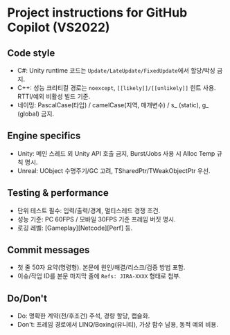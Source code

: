 # Project instructions for GitHub Copilot (VS2022)

## Code style
- C#: Unity runtime 코드는 `Update/LateUpdate/FixedUpdate`에서 할당/박싱 금지.
- C++: 성능 크리티컬 경로는 `noexcept`, `[[likely]]/[[unlikely]]` 힌트 사용. RTTI/예외 비활성 빌드 기준.
- 네이밍: PascalCase(타입) / camelCase(지역, 매개변수) / s_ (static), g_ (global) 금지.

## Engine specifics
- Unity: 메인 스레드 외 Unity API 호출 금지, Burst/Jobs 사용 시 Alloc Temp 규칙 명시.
- Unreal: UObject 수명주기/GC 고려, TSharedPtr/TWeakObjectPtr 우선.

## Testing & performance
- 단위 테스트 필수: 입력/출력/경계, 멀티스레드 경쟁 조건.
- 성능 기준: PC 60FPS / 모바일 30FPS 기준 프레임 버짓 명시.
- 로깅 레벨: [Gameplay][Netcode][Perf] 등.

## Commit messages
- 첫 줄 50자 요약(명령형). 본문에 원인/해결/리스크/검증 방법 포함.
- 이슈/작업 ID를 본문 마지막 줄에 `Refs: JIRA-XXXX` 형태로 첨부.

## Do/Don't
- Do: 명확한 계약(전/후조건) 주석, 경량 할당, 캡슐화.
- Don't: 프레임 경로에서 LINQ/Boxing(유니티), 가상 함수 남용, 동적 예외 비용.
